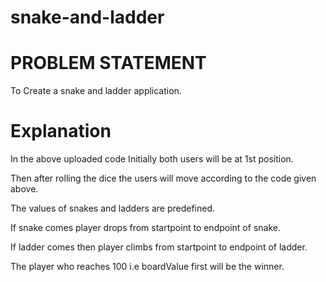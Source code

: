# snake-and-ladder
# PROBLEM STATEMENT
To Create a snake and ladder application.
# Explanation
In the above  uploaded code Initially both users will be at 1st position.

Then after rolling the dice the users will move according to the code given above.

The values  of snakes and ladders are predefined.

If snake comes player drops from startpoint to endpoint of snake.

If ladder comes then player climbs from startpoint to endpoint of ladder.

The player who reaches 100 i.e boardValue first  will be the winner.

